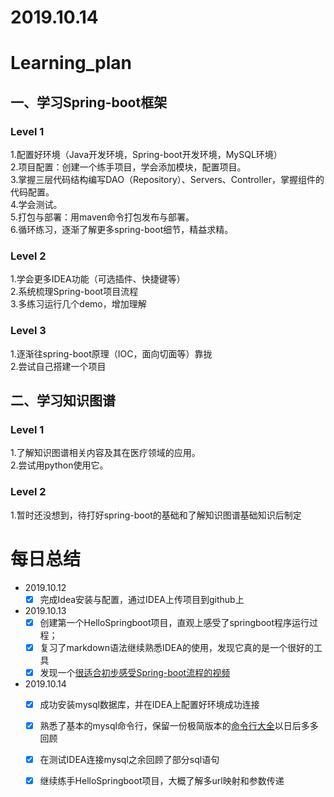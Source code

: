 # 2019.10.14
# Learning_plan  

## 一、学习Spring-boot框架  
### Level 1
1.配置好环境（Java开发环境，Spring-boot开发环境，MySQL环境）  
2.项目配置：创建一个练手项目，学会添加模块，配置项目。  
3.掌握三层代码结构编写DAO（Repository）、Servers、Controller，掌握组件的代码配置。  
4.学会测试。  
5.打包与部署：用maven命令打包发布与部署。  
6.循环练习，逐渐了解更多spring-boot细节，精益求精。 
### Level 2
1.学会更多IDEA功能（可选插件、快捷键等）  
2.系统梳理Spring-boot项目流程  
3.多练习运行几个demo，增加理解  
### Level 3  
1.逐渐往spring-boot原理（IOC，面向切面等）靠拢  
2.尝试自己搭建一个项目
 
## 二、学习知识图谱  
### Level 1
1.了解知识图谱相关内容及其在医疗领域的应用。  
2.尝试用python使用它。 
### Level 2
1.暂时还没想到，待打好spring-boot的基础和了解知识图谱基础知识后制定 

# 每日总结
- 2019.10.12
  - [x] 完成Idea安装与配置，通过IDEA上传项目到github上
- 2019.10.13
  - [x] 创建第一个HelloSpringboot项目，直观上感受了springboot程序运行过程；
  - [x] 复习了markdown语法继续熟悉IDEA的使用，发现它真的是一个很好的工具
  - [x] 发现一个[很适合初步感受Spring-boot流程的视频](https://www.bilibili.com/video/av39775932)
- 2019.10.14
  - [x] 成功安装mysql数据库，并在IDEA上配置好环境成功连接
  - [x] 熟悉了基本的mysql命令行，保留一份极简版本的[命令行大全](https://www.jianshu.com/p/14fc127f9663)以日后多多回顾
  - [x] 在测试IDEA连接mysql之余回顾了部分sql语句
  - [x] 继续练手HelloSpringboot项目，大概了解多url映射和参数传递
  